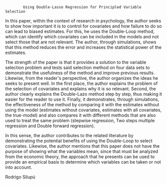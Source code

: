 



            Using Double-Lasso Regression for Principled Variable Selection

In this paper, within the context of research in psychology, the author seeks to show how important it is to control for covariates and how failure to do so can lead to biased estimates. For this, he uses the Double-Loop method, which can identify which covariates can be included in the models and not select those that are not relevant. The author, through simulations, shows that this method reduces the error and increases the statistical power of the estimates.

The strength of the paper is that it provides a solution to the variable selection problem and tests said selection method on four data sets to demonstrate the usefulness of the method and improve previous results. Likewise, from the reader's perspective, the author organizes the ideas he seeks to present well. In the first place, the author explains the problem of the selection of covariates and explains why it is so relevant. Second, the author clearly explains the Double-Lazo method step by step, thus making it easier for the reader to use it. Finally, it demonstrates, through simulations, the effectiveness of the method by comparing it with the estimates without using the model (estimates without covariates, estimates with all covariates, the true-model) and also compares it with different methods that are also used to treat the same problem (stepwise regression, Two steps multiple regression and Double forward regression).

In this sense, the author contributes to the related literature by demonstrating the potential benefits of using the Double-Loop to select covariates. Likewise, the author mentions that this paper does not have the purpose of showing what the variables mean, since that must be analyzed from the economic theory, the approach that he presents can be used to provide an empirical basis to determine which variables can be taken or not into account.





Rodrigo Silupú





















